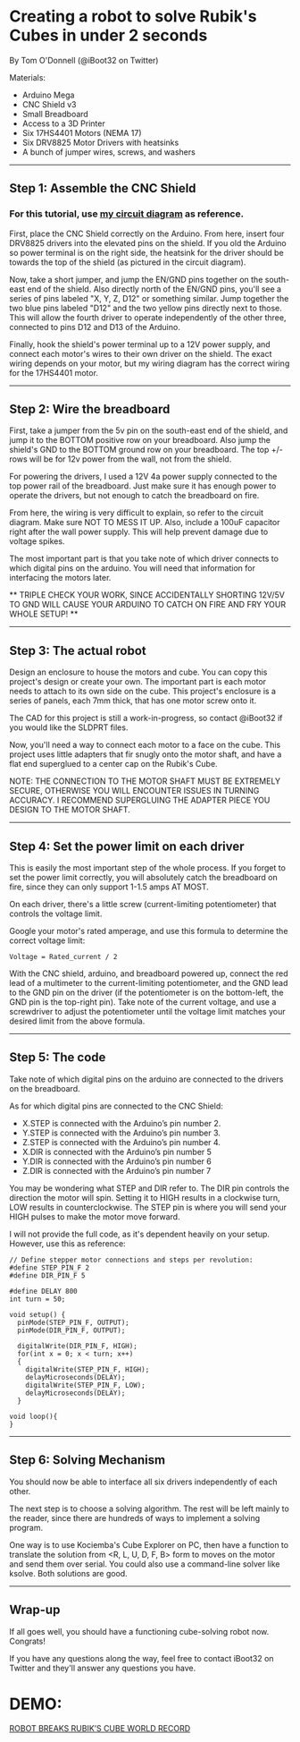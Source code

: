 # Creating a robot to solve Rubik's Cubes in under 2 seconds
By Tom O'Donnell (@iBoot32 on Twitter)

Materials:

- Arduino Mega
- CNC Shield v3
- Small Breadboard
- Access to a 3D Printer
- Six 17HS4401 Motors (NEMA 17)
- Six DRV8825 Motor Drivers with heatsinks
- A bunch of jumper wires, screws, and washers

_______________________________
Step 1: Assemble the CNC Shield
-------------------------------


### For this tutorial, use [my circuit diagram](https://imgur.com/TsPxkm0) as reference.

First, place the CNC Shield correctly on the Arduino. 
From here, insert four DRV8825 drivers into the elevated pins on the shield. If you old the Arduino so power terminal is on the right side, the heatsink for the driver should be towards the top of the shield (as pictured in the circuit diagram).

Now, take a short jumper, and jump the EN/GND pins together on the south-east end of the shield. Also directly north of the EN/GND pins, you'll see a series of pins labeled "X, Y, Z, D12" or something similar. Jump together the two blue pins labeled "D12" and the two yellow pins directly next to those. This will allow the fourth driver to operate independently of the other three, connected to pins D12 and D13 of the Arduino.

Finally, hook the shield's power terminal up to a 12V power supply, and connect each motor's wires to their own driver on the shield. The exact wiring depends on your motor, but my wiring diagram has the correct wiring for the 17HS4401 motor. 

____________________________
Step 2: Wire the breadboard
----------------------------
First, take a jumper from the 5v pin on the south-east end of the shield, and jump it to the BOTTOM positive row on your breadboard. Also jump the shield's GND to the BOTTOM ground row on your breadboard. The top +/- rows will be for 12v power from the wall, not from the shield. 

For powering the drivers, I used a 12V 4a power supply connected to the top power rail of the breadboard. Just make sure it has enough power to operate the drivers, but not enough to catch the breadboard on fire.

From here, the wiring is very difficult to explain, so refer to the circuit diagram. Make sure NOT TO MESS IT UP. Also, include a 100uF capacitor right after the wall power supply. This will help prevent damage due to voltage spikes. 

The most important part is that you take note of which driver connects to which digital pins on the arduino. You will need that information for interfacing the motors later. 

** TRIPLE CHECK YOUR WORK, SINCE ACCIDENTALLY SHORTING 12V/5V TO GND WILL CAUSE YOUR ARDUINO TO CATCH ON FIRE AND FRY YOUR WHOLE SETUP! **

________________________
Step 3: The actual robot
------------------------

Design an enclosure to house the motors and cube. You can copy this project's design or create your own. The important part is each motor needs to attach to its own side on the cube. This project's enclosure is a series of panels, each 7mm thick, that has one motor screw onto it. 

The CAD for this project is still a work-in-progress, so contact @iBoot32 if you would like the SLDPRT files. 

Now, you'll need a way to connect each motor to a face on the cube. This project uses little adapters that fir snugly onto the motor shaft, and have a flat end superglued to a center cap on the Rubik's Cube. 

NOTE: THE CONNECTION TO THE MOTOR SHAFT MUST BE EXTREMELY SECURE, OTHERWISE YOU WILL ENCOUNTER ISSUES IN TURNING ACCURACY. I RECOMMEND SUPERGLUING THE ADAPTER PIECE YOU DESIGN TO THE MOTOR SHAFT.

__________________________________________
Step 4: Set the power limit on each driver
-------------------------------------------

This is easily the most important step of the whole process. If you forget to set the power limit correctly, you will absolutely catch the breadboard on fire, since they can only support 1-1.5 amps AT MOST. 

On each driver, there's a little screw (current-limiting potentiometer) that controls the voltage limit. 

Google your motor's rated amperage, and use this formula to determine the correct voltage limit:

`Voltage = Rated_current / 2`

With the CNC shield, arduino, and breadboard powered up, connect the red lead of a multimeter to the current-limiting potentiometer, and the GND lead to the GND pin on the driver (if the potentiometer is on the bottom-left, the GND pin is the top-right pin). Take note of the current voltage, and use a screwdriver to adjust the potentiometer until the voltage limit matches your desired limit from the above formula. 

_________________
Step 5: The code
-----------------

Take note of which digital pins on the arduino are connected to the drivers on the breadboard. 

As for which digital pins are connected to the CNC Shield: 

- X.STEP is connected with the Arduino’s pin number 2.
- Y.STEP is connected with the Arduino’s pin number 3.
- Z.STEP is connected with the Arduino’s pin number 4.
- X.DIR is connected with the Arduino’s pin number 5
- Y.DIR is connected with the Arduino’s pin number 6
- Z.DIR is connected with the Arduino’s pin number 7

You may be wondering what STEP and DIR refer to. The DIR pin controls the direction the motor will spin. Setting it to HIGH results in a clockwise turn, LOW results in counterclockwise. The STEP pin is where you will send your HIGH pulses to make the motor move forward.

I will not provide the full code, as it's dependent heavily on your setup. However, use this as reference:

```
// Define stepper motor connections and steps per revolution:
#define STEP_PIN_F 2
#define DIR_PIN_F 5

#define DELAY 800
int turn = 50;

void setup() {
  pinMode(STEP_PIN_F, OUTPUT);
  pinMode(DIR_PIN_F, OUTPUT);

  digitalWrite(DIR_PIN_F, HIGH);
  for(int x = 0; x < turn; x++)
  {
    digitalWrite(STEP_PIN_F, HIGH);
    delayMicroseconds(DELAY);
    digitalWrite(STEP_PIN_F, LOW);
    delayMicroseconds(DELAY);
  }

void loop(){
}
```

_________________________
Step 6: Solving Mechanism
-------------------------

You should now be able to interface all six drivers independently of each other. 

The next step is to choose a solving algorithm. The rest will be left mainly to the reader, since there are hundreds of ways to implement a solving program.

One way is to use Kociemba's Cube Explorer on PC, then have a function to translate the solution from <R, L, U, D, F, B> form to moves on the motor and send them over serial. You could also use a command-line solver like ksolve. Both solutions are good. 

________
Wrap-up
--------

If all goes well, you should have a functioning cube-solving robot now. Congrats!

If you have any questions along the way, feel free to contact iBoot32 on Twitter and they'll answer any questions you have.

# DEMO:

[ROBOT BREAKS RUBIK’S CUBE WORLD RECORD](https://youtu.be/_Nr04z7VCYc)
